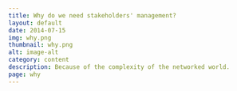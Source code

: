 ```yaml
---
title: Why do we need stakeholders' management?
layout: default
date: 2014-07-15
img: why.png
thumbnail: why.png
alt: image-alt
category: content
description: Because of the complexity of the networked world.
page: why
---
```

